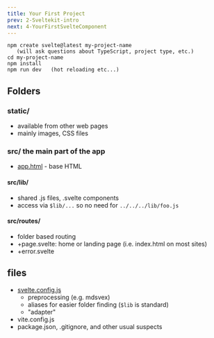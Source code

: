 ```yaml
---
title: Your First Project
prev: 2-Sveltekit-intro
next: 4-YourFirstSvelteComponent
---
```



```
npm create svelte@latest my-project-name
   (will ask questions about TypeScript, project type, etc.)
cd my-project-name
npm install
npm run dev   (hot reloading etc...)
```

## Folders

### static/

 - available from other web pages
 - mainly images, CSS files

### src/  the main part of the app

 - [app.html](https://raw.githubusercontent.com/MorganConrad/ptwd-sveltedemo/main/src/app.html) - base HTML

#### src/lib/
 - shared .js files, .svelte components
 - access via `$lib/...` so no need for `../../../lib/foo.js`

#### src/routes/
 - folder based routing
 - +page.svelte: home or landing page (i.e. index.html on most sites)
 - +error.svelte


## files

 - [svelte.config.js](https://raw.githubusercontent.com/MorganConrad/ptwd-sveltedemo/main/svelte.config.js)
   - preprocessing (e.g. mdsvex)
   - aliases for easier folder finding  (`$lib` is standard)
   - "adapter"
 - vite.config.js
 - package.json, .gitignore, and other usual suspects


